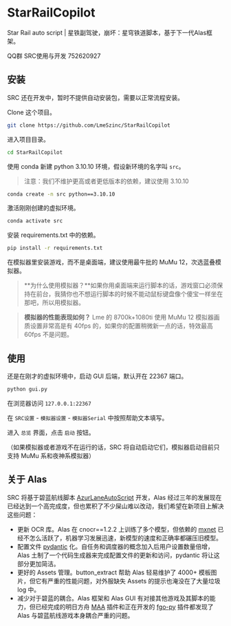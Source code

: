 # StarRailCopilot

Star Rail auto script | 星铁副驾驶，崩坏：星穹铁道脚本，基于下一代Alas框架。

QQ群 SRC使用与开发 752620927

## 安装

SRC 还在开发中，暂时不提供自动安装包，需要以正常流程安装。

Clone 这个项目。

```bash
git clone https://github.com/LmeSzinc/StarRailCopilot
```

进入项目目录。

```bash
cd StarRailCopilot
```

使用 conda 新建 python 3.10.10 环境，假设新环境的名字叫 `src`。

> 注意：我们不维护更高或者更低版本的依赖，建议使用 3.10.10

```bash
conda create -n src python==3.10.10
```

激活刚刚创建的虚拟环境。

```bash
conda activate src
```

安装 requirements.txt 中的依赖。

```bash
pip install -r requirements.txt
```

在模拟器里安装游戏，而不是桌面端，建议使用最牛批的 MuMu 12，次选蓝叠模拟器。

> **为什么使用模拟器？**如果你用桌面端来运行脚本的话，游戏窗口必须保持在前台，我猜你也不想运行脚本的时候不能动鼠标键盘像个傻宝一样坐在那吧，所以用模拟器。

> **模拟器的性能表现如何？** Lme 的 8700k+1080ti 使用 MuMu 12 模拟器画质设置非常高是有 40fps 的，如果你的配置稍微新一点的话，特效最高 60fps 不是问题。

## 使用

还是在刚才的虚拟环境中，启动 GUI 后端，默认开在 22367 端口。

```bash
python gui.py
```

在浏览器访问 `127.0.0.1:22367`

在 `SRC设置` - `模拟器设置` - `模拟器Serial` 中按照帮助文本填写。

进入 `总览` 界面，点击 `启动` 按钮。

（如果模拟器或者游戏不在运行的话，SRC 将自动启动它们，模拟器启动目前只支持 MuMu 系和夜神系模拟器）



## 关于 Alas

SRC 将基于碧蓝航线脚本 [AzurLaneAutoScript](https://github.com/LmeSzinc/AzurLaneAutoScript) 开发，Alas 经过三年的发展现在已经达到一个高完成度，但也累积了不少屎山难以改动，我们希望在新项目上解决这些问题：

- 更新 OCR 库。Alas 在 cnocr==1.2.2 上训练了多个模型，但依赖的 [mxnet](https://github.com/apache/mxnet) 已经不怎么活跃了，机器学习发展迅速，新模型的速度和正确率都碾压旧模型。
- 配置文件 [pydantic](https://github.com/pydantic/pydantic) 化。自任务和调度器的概念加入后用户设置数量倍增，Alas 土制了一个代码生成器来完成配置文件的更新和访问，pydantic 将让这部分更加简洁。
- 更好的 Assets 管理。button_extract 帮助 Alas 轻易维护了 4000+ 模板图片，但它有严重的性能问题，对外服缺失 Assets 的提示也淹没在了大量垃圾 log 中。
- 减少对于碧蓝的耦合。Alas 框架和 Alas GUI 有对接其他游戏及其脚本的能力，但已经完成的明日方舟 [MAA](https://github.com/MaaAssistantArknights/MaaAssistantArknights) 插件和正在开发的 [fgo-py](https://github.com/hgjazhgj/FGO-py) 插件都发现了 Alas 与碧蓝航线游戏本身耦合严重的问题。


